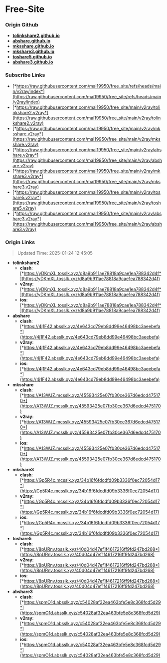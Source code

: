 # Free-Site

### Origin Github

- [**tolinkshare2.github.io**](https://github.com/tolinkshare2/tolinkshare2.github.io)
- [**abshare.github.io**](https://github.com/abshare/abshare.github.io)
- [**mksshare.github.io**](https://github.com/mksshare/mksshare.github.io)
- [**mkshare3.github.io**](https://github.com/mkshare3/mkshare3.github.io)
- [**toshare5.github.io**](https://github.com/toshare5/toshare5.github.io)
- [**abshare3.github.io**](https://github.com/abshare3/abshare3.github.io)

### Subscribe Links

- [*https://raw.githubusercontent.com/mai19950/free_site/refs/heads/main/v2ray/index*](https://raw.githubusercontent.com/mai19950/free_site/refs/heads/main/v2ray/index)
- [*https://raw.githubusercontent.com/mai19950/free_site/main/v2ray/tolinkshare2.v2ray*](https://raw.githubusercontent.com/mai19950/free_site/main/v2ray/tolinkshare2.v2ray)
- [*https://raw.githubusercontent.com/mai19950/free_site/main/v2ray/mksshare.v2ray*](https://raw.githubusercontent.com/mai19950/free_site/main/v2ray/mksshare.v2ray)
- [*https://raw.githubusercontent.com/mai19950/free_site/main/v2ray/abshare.v2ray*](https://raw.githubusercontent.com/mai19950/free_site/main/v2ray/abshare.v2ray)
- [*https://raw.githubusercontent.com/mai19950/free_site/main/v2ray/mkshare3.v2ray*](https://raw.githubusercontent.com/mai19950/free_site/main/v2ray/mkshare3.v2ray)
- [*https://raw.githubusercontent.com/mai19950/free_site/main/v2ray/toshare5.v2ray*](https://raw.githubusercontent.com/mai19950/free_site/main/v2ray/toshare5.v2ray)
- [*https://raw.githubusercontent.com/mai19950/free_site/main/v2ray/abshare3.v2ray*](https://raw.githubusercontent.com/mai19950/free_site/main/v2ray/abshare3.v2ray)

### Origin Links

> Updated Time: 2025-01-24 12:45:05

- **tolinkshare2**
  - **clash**: [*https://yDKmXL.tosslk.xyz/d8a9b911ae78818a9cae1ea788342d4f*](https://yDKmXL.tosslk.xyz/d8a9b911ae78818a9cae1ea788342d4f)
  - **v2ray**: [*https://yDKmXL.tosslk.xyz/d8a9b911ae78818a9cae1ea788342d4f*](https://yDKmXL.tosslk.xyz/d8a9b911ae78818a9cae1ea788342d4f)
  - **ios**: [*https://yDKmXL.tosslk.xyz/d8a9b911ae78818a9cae1ea788342d4f*](https://yDKmXL.tosslk.xyz/d8a9b911ae78818a9cae1ea788342d4f)
- **abshare**
  - **clash**: [*https://4j1F42.absslk.xyz/4e643cd79eb8dd99e46498bc3aeebefa*](https://4j1F42.absslk.xyz/4e643cd79eb8dd99e46498bc3aeebefa)
  - **v2ray**: [*https://4j1F42.absslk.xyz/4e643cd79eb8dd99e46498bc3aeebefa*](https://4j1F42.absslk.xyz/4e643cd79eb8dd99e46498bc3aeebefa)
  - **ios**: [*https://4j1F42.absslk.xyz/4e643cd79eb8dd99e46498bc3aeebefa*](https://4j1F42.absslk.xyz/4e643cd79eb8dd99e46498bc3aeebefa)
- **mksshare**
  - **clash**: [*https://A13WJZ.mcsslk.xyz/45593425e07fb30ce367d6edcd475170*](https://A13WJZ.mcsslk.xyz/45593425e07fb30ce367d6edcd475170)
  - **v2ray**: [*https://A13WJZ.mcsslk.xyz/45593425e07fb30ce367d6edcd475170*](https://A13WJZ.mcsslk.xyz/45593425e07fb30ce367d6edcd475170)
  - **ios**: [*https://A13WJZ.mcsslk.xyz/45593425e07fb30ce367d6edcd475170*](https://A13WJZ.mcsslk.xyz/45593425e07fb30ce367d6edcd475170)
- **mkshare3**
  - **clash**: [*https://Gp5R4c.mcsslk.xyz/34b16f6fdcdfd09b3336f0ec72054d17*](https://Gp5R4c.mcsslk.xyz/34b16f6fdcdfd09b3336f0ec72054d17)
  - **v2ray**: [*https://Gp5R4c.mcsslk.xyz/34b16f6fdcdfd09b3336f0ec72054d17*](https://Gp5R4c.mcsslk.xyz/34b16f6fdcdfd09b3336f0ec72054d17)
  - **ios**: [*https://Gp5R4c.mcsslk.xyz/34b16f6fdcdfd09b3336f0ec72054d17*](https://Gp5R4c.mcsslk.xyz/34b16f6fdcdfd09b3336f0ec72054d17)
- **toshare5**
  - **clash**: [*https://8pURnv.tosslk.xyz/40d04d47ef1f4617216ff9fd247bd268*](https://8pURnv.tosslk.xyz/40d04d47ef1f4617216ff9fd247bd268)
  - **v2ray**: [*https://8pURnv.tosslk.xyz/40d04d47ef1f4617216ff9fd247bd268*](https://8pURnv.tosslk.xyz/40d04d47ef1f4617216ff9fd247bd268)
  - **ios**: [*https://8pURnv.tosslk.xyz/40d04d47ef1f4617216ff9fd247bd268*](https://8pURnv.tosslk.xyz/40d04d47ef1f4617216ff9fd247bd268)
- **abshare3**
  - **clash**: [*https://spmO1d.absslk.xyz/c54028af32ea463bfe5e8c368fcd5d29*](https://spmO1d.absslk.xyz/c54028af32ea463bfe5e8c368fcd5d29)
  - **v2ray**: [*https://spmO1d.absslk.xyz/c54028af32ea463bfe5e8c368fcd5d29*](https://spmO1d.absslk.xyz/c54028af32ea463bfe5e8c368fcd5d29)
  - **ios**: [*https://spmO1d.absslk.xyz/c54028af32ea463bfe5e8c368fcd5d29*](https://spmO1d.absslk.xyz/c54028af32ea463bfe5e8c368fcd5d29)
